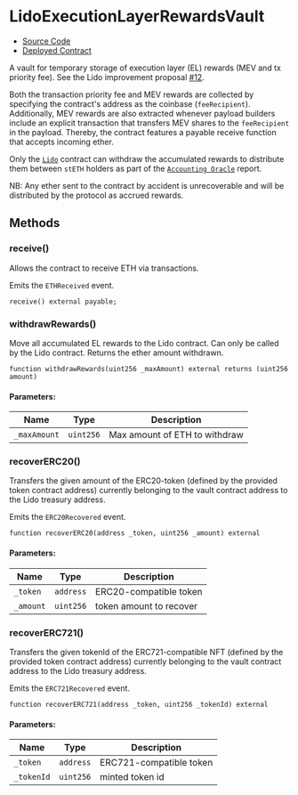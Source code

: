 # LidoExecutionLayerRewardsVault

- [Source Code](https://github.com/lidofinance/lido-dao/blob/master/contracts/0.8.9/LidoExecutionLayerRewardsVault.sol)
- [Deployed Contract](https://etherscan.io/address/0x388C818CA8B9251b393131C08a736A67ccB19297)

A vault for temporary storage of execution layer (EL) rewards (MEV and tx priority fee).
See the Lido improvement proposal [#12](https://github.com/lidofinance/lido-improvement-proposals/blob/develop/LIPS/lip-12.md).

Both the transaction priority fee and MEV rewards are collected by specifying the contract's address as the coinbase (`feeRecipient`). Additionally, MEV rewards are also extracted whenever payload builders include an explicit transaction that transfers MEV shares to the `feeRecipient` in the payload. Thereby, the contract features a payable receive function that accepts incoming ether.

Only the [`Lido`](lido) contract can withdraw the accumulated rewards to distribute them between `stETH` holders as part of the [`Accounting Oracle`](accounting-oracle) report.

NB: Any ether sent to the contract by accident is unrecoverable and will be distributed by the protocol as accrued rewards.

## Methods

### receive()

Allows the contract to receive ETH via transactions.

Emits the `ETHReceived` event.

```sol
receive() external payable;
```

### withdrawRewards()

Move all accumulated EL rewards to the Lido contract. Can only be called by the Lido contract.
Returns the ether amount withdrawn.

```sol
function withdrawRewards(uint256 _maxAmount) external returns (uint256 amount)
```

#### Parameters:

| Name         | Type      | Description                            |
| ------------ | --------- | -------------------------------------- |
| `_maxAmount` | `uint256` | Max amount of ETH to withdraw          |

### recoverERC20()

Transfers the given amount of the ERC20-token (defined by the provided token contract address)
currently belonging to the vault contract address to the Lido treasury address.

Emits the `ERC20Recovered` event.


```sol
function recoverERC20(address _token, uint256 _amount) external
```

#### Parameters:

| Name       | Type      | Description             |
| ---------- | --------- | ----------------------- |
| `_token`   | `address` | ERC20-compatible token  |
| `_amount`  | `uint256` | token amount to recover |

### recoverERC721()

Transfers the given tokenId of the ERC721-compatible NFT (defined by the provided token contract address)
currently belonging to the vault contract address to the Lido treasury address.

Emits the `ERC721Recovered` event.

```sol
function recoverERC721(address _token, uint256 _tokenId) external
```

#### Parameters:

| Name       | Type      | Description             |
| ---------- | --------- | ----------------------- |
| `_token`   | `address` | ERC721-compatible token |
| `_tokenId` | `uint256` | minted token id         |
